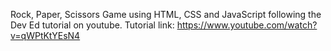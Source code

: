 Rock, Paper, Scissors Game using HTML, CSS and JavaScript following the Dev Ed tutorial on youtube. 
Tutorial link: https://www.youtube.com/watch?v=qWPtKtYEsN4
